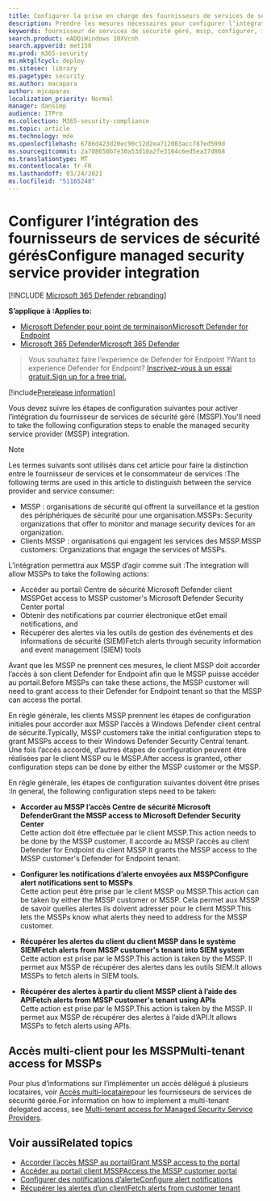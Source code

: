 ```yaml
---
title: Configurer la prise en charge des fournisseurs de services de sécurité gérés
description: Prendre les mesures nécessaires pour configurer l’intégration MSSP avec Microsoft Defender for Endpoint
keywords: fournisseur de services de sécurité géré, mssp, configurer, intégration
search.product: eADQiWindows 10XVcnh
search.appverid: met150
ms.prod: m365-security
ms.mktglfcycl: deploy
ms.sitesec: library
ms.pagetype: security
ms.author: macapara
author: mjcaparas
localization_priority: Normal
manager: dansimp
audience: ITPro
ms.collection: M365-security-compliance
ms.topic: article
ms.technology: mde
ms.openlocfilehash: 6786d423d20ec90c12d2ea712003acc787ed599d
ms.sourcegitcommit: 2a708650b7e30a53d10a2fe3164c6ed5ea37d868
ms.translationtype: MT
ms.contentlocale: fr-FR
ms.lasthandoff: 03/24/2021
ms.locfileid: "51165248"
---
```

# <a name="configure-managed-security-service-provider-integration"></a><span data-ttu-id="8dff9-104">Configurer l’intégration des fournisseurs de services de sécurité gérés</span><span class="sxs-lookup"><span data-stu-id="8dff9-104">Configure managed security service provider integration</span></span>

[!INCLUDE [Microsoft 365 Defender rebranding](../../includes/microsoft-defender.md)]

<span data-ttu-id="8dff9-105">**S’applique à :**</span><span class="sxs-lookup"><span data-stu-id="8dff9-105">**Applies to:**</span></span>
- [<span data-ttu-id="8dff9-106">Microsoft Defender pour point de terminaison</span><span class="sxs-lookup"><span data-stu-id="8dff9-106">Microsoft Defender for Endpoint</span></span>](https://go.microsoft.com/fwlink/p/?linkid=2154037)
- [<span data-ttu-id="8dff9-107">Microsoft 365 Defender</span><span class="sxs-lookup"><span data-stu-id="8dff9-107">Microsoft 365 Defender</span></span>](https://go.microsoft.com/fwlink/?linkid=2118804)

><span data-ttu-id="8dff9-108">Vous souhaitez faire l’expérience de Defender for Endpoint ?</span><span class="sxs-lookup"><span data-stu-id="8dff9-108">Want to experience Defender for Endpoint?</span></span> [<span data-ttu-id="8dff9-109">Inscrivez-vous à un essai gratuit.</span><span class="sxs-lookup"><span data-stu-id="8dff9-109">Sign up for a free trial.</span></span>](https://www.microsoft.com/microsoft-365/windows/microsoft-defender-atp?ocid=docs-mssp-support-abovefoldlink)
 
[!include[Prerelease information](../../includes/prerelease.md)]

<span data-ttu-id="8dff9-110">Vous devez suivre les étapes de configuration suivantes pour activer l’intégration du fournisseur de services de sécurité géré (MSSP).</span><span class="sxs-lookup"><span data-stu-id="8dff9-110">You'll need to take the following configuration steps to enable the managed security service provider (MSSP) integration.</span></span>

>[!NOTE]
><span data-ttu-id="8dff9-111">Les termes suivants sont utilisés dans cet article pour faire la distinction entre le fournisseur de services et le consommateur de services :</span><span class="sxs-lookup"><span data-stu-id="8dff9-111">The following terms are used in this article to distinguish between the service provider and service consumer:</span></span>
> - <span data-ttu-id="8dff9-112">MSSP : organisations de sécurité qui offrent la surveillance et la gestion des périphériques de sécurité pour une organisation.</span><span class="sxs-lookup"><span data-stu-id="8dff9-112">MSSPs: Security organizations that offer to monitor and manage security devices for an organization.</span></span>
> - <span data-ttu-id="8dff9-113">Clients MSSP : organisations qui engagent les services des MSSP.</span><span class="sxs-lookup"><span data-stu-id="8dff9-113">MSSP customers: Organizations that engage the services of MSSPs.</span></span>

<span data-ttu-id="8dff9-114">L’intégration permettra aux MSSP d’agir comme suit :</span><span class="sxs-lookup"><span data-stu-id="8dff9-114">The integration will allow MSSPs to take the following actions:</span></span>

- <span data-ttu-id="8dff9-115">Accéder au portail Centre de sécurité Microsoft Defender client MSSP</span><span class="sxs-lookup"><span data-stu-id="8dff9-115">Get access to MSSP customer's Microsoft Defender Security Center portal</span></span>
- <span data-ttu-id="8dff9-116">Obtenir des notifications par courrier électronique et</span><span class="sxs-lookup"><span data-stu-id="8dff9-116">Get email notifications, and</span></span> 
- <span data-ttu-id="8dff9-117">Récupérer des alertes via les outils de gestion des événements et des informations de sécurité (SIEM)</span><span class="sxs-lookup"><span data-stu-id="8dff9-117">Fetch alerts through security information and event management (SIEM) tools</span></span>

<span data-ttu-id="8dff9-118">Avant que les MSSP ne prennent ces mesures, le client MSSP doit accorder l’accès à son client Defender for Endpoint afin que le MSSP puisse accéder au portail.</span><span class="sxs-lookup"><span data-stu-id="8dff9-118">Before MSSPs can take these actions, the MSSP customer will need to grant access to their Defender for Endpoint tenant so that the MSSP can access the portal.</span></span> 
 

<span data-ttu-id="8dff9-119">En règle générale, les clients MSSP prennent les étapes de configuration initiales pour accorder aux MSSP l’accès à Windows Defender client central de sécurité.</span><span class="sxs-lookup"><span data-stu-id="8dff9-119">Typically, MSSP customers take the initial configuration steps to grant MSSPs access to their Windows Defender Security Central tenant.</span></span> <span data-ttu-id="8dff9-120">Une fois l’accès accordé, d’autres étapes de configuration peuvent être réalisées par le client MSSP ou le MSSP.</span><span class="sxs-lookup"><span data-stu-id="8dff9-120">After access is granted, other configuration steps can be done by either the MSSP customer or the MSSP.</span></span>


<span data-ttu-id="8dff9-121">En règle générale, les étapes de configuration suivantes doivent être prises :</span><span class="sxs-lookup"><span data-stu-id="8dff9-121">In general, the following configuration steps need to be taken:</span></span>


- <span data-ttu-id="8dff9-122">**Accorder au MSSP l’accès Centre de sécurité Microsoft Defender**</span><span class="sxs-lookup"><span data-stu-id="8dff9-122">**Grant the MSSP access to Microsoft Defender Security Center**</span></span> <br>
<span data-ttu-id="8dff9-123">Cette action doit être effectuée par le client MSSP.</span><span class="sxs-lookup"><span data-stu-id="8dff9-123">This action needs to be done by the MSSP customer.</span></span> <span data-ttu-id="8dff9-124">Il accorde au MSSP l’accès au client Defender for Endpoint du client MSSP.</span><span class="sxs-lookup"><span data-stu-id="8dff9-124">It grants the MSSP access to the MSSP customer's Defender for Endpoint tenant.</span></span>
 

- <span data-ttu-id="8dff9-125">**Configurer les notifications d’alerte envoyées aux MSSP**</span><span class="sxs-lookup"><span data-stu-id="8dff9-125">**Configure alert notifications sent to MSSPs**</span></span> <br>
<span data-ttu-id="8dff9-126">Cette action peut être prise par le client MSSP ou MSSP.</span><span class="sxs-lookup"><span data-stu-id="8dff9-126">This action can be taken by either the MSSP customer or MSSP.</span></span> <span data-ttu-id="8dff9-127">Cela permet aux MSSP de savoir quelles alertes ils doivent adresser pour le client MSSP.</span><span class="sxs-lookup"><span data-stu-id="8dff9-127">This lets the MSSPs know what alerts they need to address for the MSSP customer.</span></span>

- <span data-ttu-id="8dff9-128">**Récupérer les alertes du client du client MSSP dans le système SIEM**</span><span class="sxs-lookup"><span data-stu-id="8dff9-128">**Fetch alerts from MSSP customer's tenant into SIEM system**</span></span> <br> <span data-ttu-id="8dff9-129">Cette action est prise par le MSSP.</span><span class="sxs-lookup"><span data-stu-id="8dff9-129">This action is taken by the MSSP.</span></span> <span data-ttu-id="8dff9-130">Il permet aux MSSP de récupérer des alertes dans les outils SIEM.</span><span class="sxs-lookup"><span data-stu-id="8dff9-130">It allows MSSPs to fetch alerts in SIEM tools.</span></span>

- <span data-ttu-id="8dff9-131">**Récupérer des alertes à partir du client MSSP client à l’aide des API**</span><span class="sxs-lookup"><span data-stu-id="8dff9-131">**Fetch alerts from MSSP customer's tenant using APIs**</span></span> <br>
<span data-ttu-id="8dff9-132">Cette action est prise par le MSSP.</span><span class="sxs-lookup"><span data-stu-id="8dff9-132">This action is taken by the MSSP.</span></span> <span data-ttu-id="8dff9-133">Il permet aux MSSP de récupérer des alertes à l’aide d’API.</span><span class="sxs-lookup"><span data-stu-id="8dff9-133">It allows MSSPs to fetch alerts using APIs.</span></span>

## <a name="multi-tenant-access-for-mssps"></a><span data-ttu-id="8dff9-134">Accès multi-client pour les MSSP</span><span class="sxs-lookup"><span data-stu-id="8dff9-134">Multi-tenant access for MSSPs</span></span>
<span data-ttu-id="8dff9-135">Pour plus d’informations sur l’implémenter un accès délégué à plusieurs locataires, voir [Accès multi-locataire](https://techcommunity.microsoft.com/t5/microsoft-defender-atp/multi-tenant-access-for-managed-security-service-providers/ba-p/1533440)pour les fournisseurs de services de sécurité gérée.</span><span class="sxs-lookup"><span data-stu-id="8dff9-135">For information on how to implement a multi-tenant delegated access, see [Multi-tenant access for Managed Security Service Providers](https://techcommunity.microsoft.com/t5/microsoft-defender-atp/multi-tenant-access-for-managed-security-service-providers/ba-p/1533440).</span></span>



## <a name="related-topics"></a><span data-ttu-id="8dff9-136">Voir aussi</span><span class="sxs-lookup"><span data-stu-id="8dff9-136">Related topics</span></span>
- [<span data-ttu-id="8dff9-137">Accorder l’accès MSSP au portail</span><span class="sxs-lookup"><span data-stu-id="8dff9-137">Grant MSSP access to the portal</span></span>](grant-mssp-access.md)
- [<span data-ttu-id="8dff9-138">Accéder au portail client MSSP</span><span class="sxs-lookup"><span data-stu-id="8dff9-138">Access the MSSP customer portal</span></span>](access-mssp-portal.md)
- [<span data-ttu-id="8dff9-139">Configurer des notifications d’alerte</span><span class="sxs-lookup"><span data-stu-id="8dff9-139">Configure alert notifications</span></span>](configure-mssp-notifications.md)
- [<span data-ttu-id="8dff9-140">Récupérer les alertes d’un client</span><span class="sxs-lookup"><span data-stu-id="8dff9-140">Fetch alerts from customer tenant</span></span>](fetch-alerts-mssp.md)

